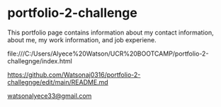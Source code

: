 # portfolio-2-challenge
This portfolio page contains information about my contact information, about me, my work information, and job experiene.

file:///C:/Users/Alyece%20Watson/UCR%20BOOTCAMP/portfolio-2-challegnge/index.html

https://github.com/Watsonaj0316/portfolio-2-challegnge/edit/main/README.md

watsonalyece33@gmail.com
